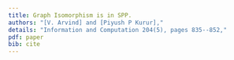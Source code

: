 ```yaml
---
title: Graph Isomorphism is in SPP.
authors: "[V. Arvind] and [Piyush P Kurur],"
details: "Information and Computation 204(5), pages 835--852,"
pdf: paper
bib: cite
---
```

